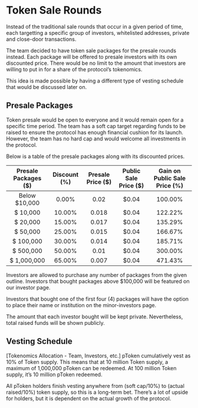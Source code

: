 # Token Sale Rounds

Instead of the traditional sale rounds that occur in a given period of time, each targetting a specific group of investors, whitelisted addresses, private and close-door transactions.

The team decided to have token sale packages for the presale rounds instead. Each package will be offered to presale investors with its own discounted price. There would be no limit to the amount that investors are willing to put in for a share of the protocol’s tokenomics.

This idea is made possible by having a different type of vesting schedule that would be discussed later on.

## Presale Packages

Token presale would be open to everyone and it would remain open for a specific time period. The team has a soft cap target regarding funds to be raised to ensure the protocol has enough financial cushion for its launch. However, the team has no hard cap and would welcome all investments in the protocol.

Below is a table of the presale packages along with its discounted prices.

| Presale Packages ($) | Discount (%) | Presale Price ($) | Public Sale Price ($) | Gain on Public Sale Price (%) |
| :------------------: | :----------: | :---------------: | :-------------------: | :---------------------------: |
|    Below $10,000     |    0.00%     |       0.02        |         $0.04         |            100.00%            |
|       $ 10,000       |    10.00%    |       0.018       |         $0.04         |            122.22%            |
|       $ 20,000       |    15.00%    |       0.017       |         $0.04         |            135.29%            |
|       $ 50,000       |    25.00%    |       0.015       |         $0.04         |            166.67%            |
|      $ 100,000       |    30.00%    |       0.014       |         $0.04         |            185.71%            |
|      $ 500,000       |    50.00%    |       0.01        |         $0.04         |            300.00%            |
|     $ 1,000,000      |    65.00%    |       0.007       |         $0.04         |            471.43%            |

Investors are allowed to purchase any number of packages from the given outline. Investors that bought packages above $100,000 will be featured on our investor page.

Investors that bought one of the first four (4) packages will have the option to place their name or institution on the minor-investors page.

The amount that each investor bought will be kept private. Nevertheless, total raised funds will be shown publicly.

## Vesting Schedule

[Tokenomics Allocation - Team, Investors, etc.] pToken cumulatively vest as 10% of Token supply. This means that at 10 million Token supply, a maximum of 1,000,000 pToken can be redeemed. At 100 million Token supply, it’s 10 million pToken redeemed.

All pToken holders finish vesting anywhere from (soft cap/10%) to (actual raised/10%) token supply, so this is a long-term bet. There’s a lot of upside for holders, but it is dependent on the actual growth of the protocol.
